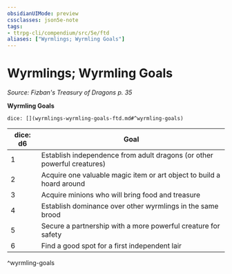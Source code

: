 ```yaml
---
obsidianUIMode: preview
cssclasses: json5e-note
tags:
- ttrpg-cli/compendium/src/5e/ftd
aliases: ["Wyrmlings; Wyrmling Goals"]
---
```

# Wyrmlings; Wyrmling Goals
*Source: Fizban's Treasury of Dragons p. 35* 

**Wyrmling Goals**

`dice: [](wyrmlings-wyrmling-goals-ftd.md#^wyrmling-goals)`

| dice: d6 | Goal |
|----------|------|
| 1 | Establish independence from adult dragons (or other powerful creatures) |
| 2 | Acquire one valuable magic item or art object to build a hoard around |
| 3 | Acquire minions who will bring food and treasure |
| 4 | Establish dominance over other wyrmlings in the same brood |
| 5 | Secure a partnership with a more powerful creature for safety |
| 6 | Find a good spot for a first independent lair |
^wyrmling-goals
